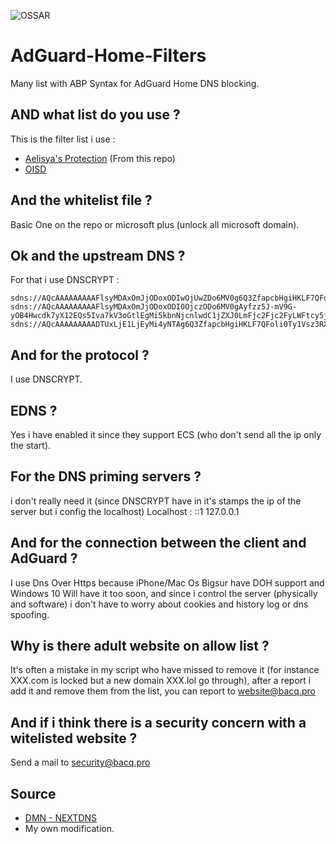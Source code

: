 ![OSSAR](https://github.com/macqael/AdGuard-Home-Filters/workflows/OSSAR/badge.svg)
# AdGuard-Home-Filters
Many list with ABP Syntax for AdGuard Home DNS blocking.

## AND what list do you use ?
This is the filter list i use :
- [Aelisya's Protection](https://raw.githubusercontent.com/macqael/AdGuard-Home-Filters/main/AdGuard-Home/Aelisya's-Protect-Basic.abp) (From this repo)
- [OISD](https://abp.oisd.nl/)

## And the whitelist file ?
Basic One on the repo or microsoft plus (unlock all microsoft domain).

## Ok and the upstream DNS ?
For that i use DNSCRYPT :

    sdns://AQcAAAAAAAAAFlsyMDAxOmJjODoxODIwOjUwZDo6MV0g6Q3ZfapcbHgiHKLF7QFoli0Ty1Vsz3RXs1RUbxUrwZAcMi5kbnNjcnlwdC1jZXJ0LnNjYWxld2F5LWFtcw
    sdns://AQcAAAAAAAAAFlsyMDAxOmJjODoxODI0OjczODo6MV0gAyfzz5J-mV9G-yOB4Hwcdk7yX12EQs5Iva7kV3oGtlEgMi5kbnNjcnlwdC1jZXJ0LmFjc2Fjc2FyLWFtcy5jb20
    sdns://AQcAAAAAAAAADTUxLjE1LjEyMi4yNTAg6Q3ZfapcbHgiHKLF7QFoli0Ty1Vsz3RXs1RUbxUrwZAcMi5kbnNjcnlwdC1jZXJ0LnNjYWxld2F5LWFtcw

## And for the protocol ?
I use DNSCRYPT.

## EDNS ?
Yes i have enabled it since they support ECS (who don't send all the ip only the start).

## For the DNS priming servers ?
i don't really need it (since DNSCRYPT have in it's stamps the ip of the server but i config the localhost)
Localhost : 
    ::1
    127.0.0.1

## And for the connection between the client and AdGuard ?
I use Dns Over Https because iPhone/Mac Os Bigsur have DOH support and Windows 10 Will have it too soon, and since i control the server (physically and software) i don't have to worry about cookies and history log or dns spoofing.

## Why is there adult website on allow list ?
It's often a mistake in my script who have missed to remove it (for instance XXX.com is locked but a new domain XXX.lol go through), after a report i add it and remove them from the list, you can report to website@bacq.pro

## And if i think there is a security concern with a witelisted website ?
Send a mail to security@bacq.pro

## Source
- [DMN - NEXTDNS](https://github.com/nextdns/metadata/)
- My own modification.
